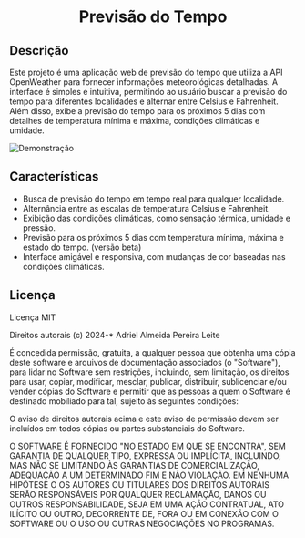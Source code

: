 <h1 align="center">Previsão do Tempo</h1>

## Descrição

Este projeto é uma aplicação web de previsão do tempo que utiliza a API OpenWeather para fornecer informações meteorológicas detalhadas. A interface é simples e intuitiva, permitindo ao usuário buscar a previsão do tempo para diferentes localidades e alternar entre Celsius e Fahrenheit. Além disso, exibe a previsão do tempo para os próximos 5 dias com detalhes de temperatura mínima e máxima, condições climáticas e umidade.

 ![Demonstração](./src/imagens/previsão-tempo-img.png)

## Características

- Busca de previsão do tempo em tempo real para qualquer localidade.
- Alternância entre as escalas de temperatura Celsius e Fahrenheit.
- Exibição das condições climáticas, como sensação térmica, umidade e pressão.
- Previsão para os próximos 5 dias com temperatura mínima, máxima e estado do tempo. (versão beta)
- Interface amigável e responsiva, com mudanças de cor baseadas nas condições climáticas.

## Licença

Licença MIT

Direitos autorais (c) 2024-* Adriel Almeida Pereira Leite

É concedida permissão, gratuita, a qualquer pessoa que obtenha uma cópia
deste software e arquivos de documentação associados (o "Software"), para lidar
no Software sem restrições, incluindo, sem limitação, os direitos
para usar, copiar, modificar, mesclar, publicar, distribuir, sublicenciar e/ou vender
cópias do Software e permitir que as pessoas a quem o Software é destinado
mobiliado para tal, sujeito às seguintes condições:

O aviso de direitos autorais acima e este aviso de permissão devem ser incluídos em todos
cópias ou partes substanciais do Software.

O SOFTWARE É FORNECIDO "NO ESTADO EM QUE SE ENCONTRA", SEM GARANTIA DE QUALQUER TIPO, EXPRESSA OU
IMPLÍCITA, INCLUINDO, MAS NÃO SE LIMITANDO ÀS GARANTIAS DE COMERCIALIZAÇÃO,
ADEQUAÇÃO A UM DETERMINADO FIM E NÃO VIOLAÇÃO. EM NENHUMA HIPÓTESE O
OS AUTORES OU TITULARES DOS DIREITOS AUTORAIS SERÃO RESPONSÁVEIS POR QUALQUER RECLAMAÇÃO, DANOS OU OUTROS
RESPONSABILIDADE, SEJA EM UMA AÇÃO CONTRATUAL, ATO ILÍCITO OU OUTRO, DECORRENTE DE,
FORA OU EM CONEXÃO COM O SOFTWARE OU O USO OU OUTRAS NEGOCIAÇÕES NO
PROGRAMAS.
